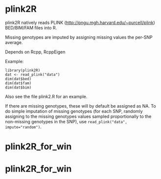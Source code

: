 plink2R
=======

plink2R natively reads PLINK (http://pngu.mgh.harvard.edu/~purcell/plink)
BED/BIM/FAM files into R.

Missing genotypes are imputed by assigning missing values the per-SNP average.

Depends on Rcpp, RcppEigen

Example:
   ```
   library(plink2R)
   dat <- read_plink("data")
   dim(dat$bed)
   dim(dat$fam)
   dim(dat$bim)
   ```

Also see the file plink2.R for an example.

If there are missing genotypes, these will by default be assigned as NA. To do
simple imputation of missing genotypes (for each SNP, randomly assigning to
the missing genotypes values sampled proportionally to the non-missing
genotypes in the SNP), use `read_plink("data", impute="random")`.


# plink2R_for_win
# plink2R_for_win
